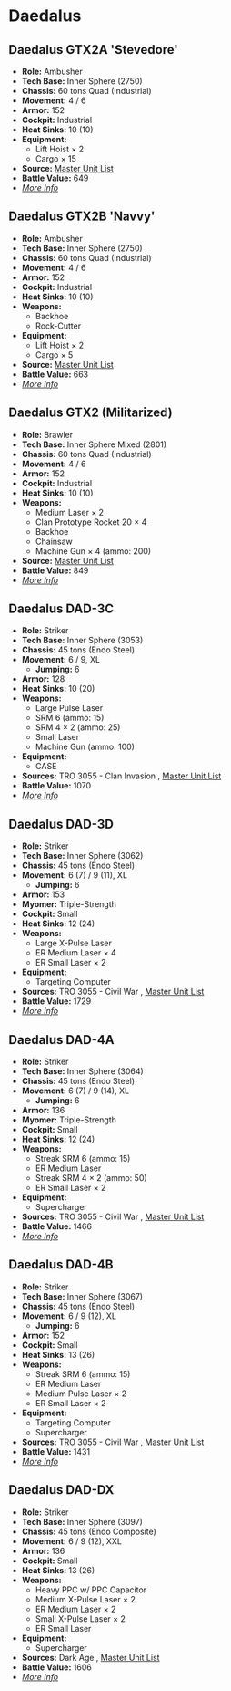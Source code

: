 # Daedalus 

## Daedalus GTX2A 'Stevedore' 

- **Role:** Ambusher 
- **Tech Base:** Inner Sphere (2750) 
- **Chassis:** 60 tons Quad (Industrial) 
- **Movement:** 4 / 6 
- **Armor:** 152 
- **Cockpit:** Industrial 
- **Heat Sinks:** 10 (10) 
- **Equipment:** 
  - Lift Hoist × 2 
  - Cargo × 15 
- **Source:** [Master Unit List](http://masterunitlist.info/Unit/Details/794/daedalus-gtx2a-stevedore) 
- **Battle Value:** 649 
- [*More Info*](daedalus/daedalus_gtx2a_'stevedore'.md) 

## Daedalus GTX2B 'Navvy' 

- **Role:** Ambusher 
- **Tech Base:** Inner Sphere (2750) 
- **Chassis:** 60 tons Quad (Industrial) 
- **Movement:** 4 / 6 
- **Armor:** 152 
- **Cockpit:** Industrial 
- **Heat Sinks:** 10 (10) 
- **Weapons:** 
  - Backhoe 
  - Rock-Cutter 
- **Equipment:** 
  - Lift Hoist × 2 
  - Cargo × 5 
- **Source:** [Master Unit List](http://masterunitlist.info/Unit/Details/795/daedalus-gtx2b-navvy) 
- **Battle Value:** 663 
- [*More Info*](daedalus/daedalus_gtx2b_'navvy'.md) 

## Daedalus GTX2 (Militarized) 

- **Role:** Brawler 
- **Tech Base:** Inner Sphere Mixed (2801) 
- **Chassis:** 60 tons Quad (Industrial) 
- **Movement:** 4 / 6 
- **Armor:** 152 
- **Cockpit:** Industrial 
- **Heat Sinks:** 10 (10) 
- **Weapons:** 
  - Medium Laser × 2 
  - Clan Prototype Rocket 20 × 4 
  - Backhoe 
  - Chainsaw 
  - Machine Gun × 4 (ammo: 200) 
- **Source:** [Master Unit List](http://masterunitlist.info/Unit/Details/793/daedalus-gtx2-militarized) 
- **Battle Value:** 849 
- [*More Info*](daedalus/daedalus_gtx2_militarized.md) 

## Daedalus DAD-3C 

- **Role:** Striker 
- **Tech Base:** Inner Sphere (3053) 
- **Chassis:** 45 tons (Endo Steel) 
- **Movement:** 6 / 9, XL 
  - **Jumping:** 6 
- **Armor:** 128 
- **Heat Sinks:** 10 (20) 
- **Weapons:** 
  - Large Pulse Laser 
  - SRM 6 (ammo: 15) 
  - SRM 4 × 2 (ammo: 25) 
  - Small Laser 
  - Machine Gun (ammo: 100) 
- **Equipment:** 
  - CASE 
- **Sources:** TRO 3055 - Clan Invasion , [Master Unit List](http://masterunitlist.info/Unit/Details/789/daedalus-dad-3c) 
- **Battle Value:** 1070 
- [*More Info*](daedalus/daedalus_dad-3c.md) 

## Daedalus DAD-3D 

- **Role:** Striker 
- **Tech Base:** Inner Sphere (3062) 
- **Chassis:** 45 tons (Endo Steel) 
- **Movement:** 6 (7) / 9 (11), XL 
  - **Jumping:** 6 
- **Armor:** 153 
- **Myomer:** Triple-Strength 
- **Cockpit:** Small 
- **Heat Sinks:** 12 (24) 
- **Weapons:** 
  - Large X-Pulse Laser 
  - ER Medium Laser × 4 
  - ER Small Laser × 2 
- **Equipment:** 
  - Targeting Computer 
- **Sources:** TRO 3055 - Civil War , [Master Unit List](http://masterunitlist.info/Unit/Details/790/daedalus-dad-3d) 
- **Battle Value:** 1729 
- [*More Info*](daedalus/daedalus_dad-3d.md) 

## Daedalus DAD-4A 

- **Role:** Striker 
- **Tech Base:** Inner Sphere (3064) 
- **Chassis:** 45 tons (Endo Steel) 
- **Movement:** 6 (7) / 9 (14), XL 
  - **Jumping:** 6 
- **Armor:** 136 
- **Myomer:** Triple-Strength 
- **Cockpit:** Small 
- **Heat Sinks:** 12 (24) 
- **Weapons:** 
  - Streak SRM 6 (ammo: 15) 
  - ER Medium Laser 
  - Streak SRM 4 × 2 (ammo: 50) 
  - ER Small Laser × 2 
- **Equipment:** 
  - Supercharger 
- **Sources:** TRO 3055 - Civil War , [Master Unit List](http://masterunitlist.info/Unit/Details/791/daedalus-dad-4a) 
- **Battle Value:** 1466 
- [*More Info*](daedalus/daedalus_dad-4a.md) 

## Daedalus DAD-4B 

- **Role:** Striker 
- **Tech Base:** Inner Sphere (3067) 
- **Chassis:** 45 tons (Endo Steel) 
- **Movement:** 6 / 9 (12), XL 
  - **Jumping:** 6 
- **Armor:** 152 
- **Cockpit:** Small 
- **Heat Sinks:** 13 (26) 
- **Weapons:** 
  - Streak SRM 6 (ammo: 15) 
  - ER Medium Laser 
  - Medium Pulse Laser × 2 
  - ER Small Laser × 2 
- **Equipment:** 
  - Targeting Computer 
  - Supercharger 
- **Sources:** TRO 3055 - Civil War , [Master Unit List](http://masterunitlist.info/Unit/Details/792/daedalus-dad-4b) 
- **Battle Value:** 1431 
- [*More Info*](daedalus/daedalus_dad-4b.md) 

## Daedalus DAD-DX 

- **Role:** Striker 
- **Tech Base:** Inner Sphere (3097) 
- **Chassis:** 45 tons (Endo Composite) 
- **Movement:** 6 / 9 (12), XXL 
- **Armor:** 136 
- **Cockpit:** Small 
- **Heat Sinks:** 13 (26) 
- **Weapons:** 
  - Heavy PPC w/ PPC Capacitor 
  - Medium X-Pulse Laser × 2 
  - ER Medium Laser × 2 
  - Small X-Pulse Laser × 2 
  - ER Small Laser 
- **Equipment:** 
  - Supercharger 
- **Sources:** Dark Age , [Master Unit List](http://masterunitlist.info/Unit/Details/8105/daedalus-dad-dx) 
- **Battle Value:** 1606 
- [*More Info*](daedalus/daedalus_dad-dx.md) 

